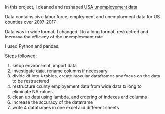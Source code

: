 In this project, I cleaned and reshaped [USA unemployement data](https://www.ers.usda.gov/data-products/county-level-data-sets/download-data/)

Data contains civic labor force, employment and unemployment data for US counties over 2007-2017

Data was in wide format, I changed it to a long format, restructred and increase the efficieny of the unemployment rate

I used Python and pandas.

Steps followed:

1. setup environemnt, import data
2. investigate data, rename columns if necessary
3. divide df into 4 tables, create modular dataframes and focus on the data to be restructured
4. restructure county employement data from wide data to long to eliminate NA values
5. clean up data using lambda, and ordering of indexes and columns
6. increase the accuracy of the dataframe
7. write 4 dataframes in one excel and different sheets
